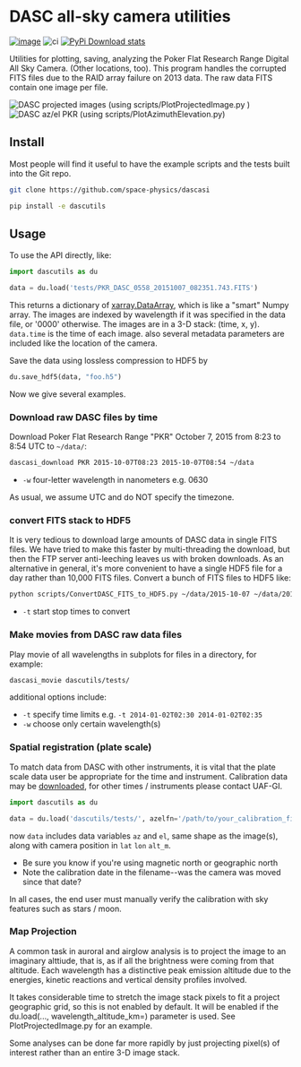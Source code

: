 # DASC all-sky camera utilities

[![image](https://zenodo.org/badge/51016067.svg)](https://zenodo.org/badge/latestdoi/51016067)
![ci](https://github.com/space-physics/dascutils/workflows/ci/badge.svg)
[![PyPi Download stats](http://pepy.tech/badge/dascutils)](http://pepy.tech/project/dascutils)

Utilities for plotting, saving, analyzing the Poker Flat Research Range Digital All Sky Camera. (Other locations, too).
This program handles the corrupted FITS files due to the RAID array failure on 2013 data.
The raw data FITS contain one image per file.

![DASC projected images](./src/dascutils/tests/data/dasc_projection_plot_pc.png)
(using scripts/PlotProjectedImage.py
)
![DASC az/el PKR](./src/dascutils/tests/data/dasc_azel.png)
(using scripts/PlotAzimuthElevation.py)


## Install

Most people will find it useful to have the example scripts and the tests built into the Git repo.

```sh
git clone https://github.com/space-physics/dascasi

pip install -e dascutils
```

## Usage

To use the API directly, like:

```python
import dascutils as du

data = du.load('tests/PKR_DASC_0558_20151007_082351.743.FITS')
```

This returns a dictionary of
[xarray.DataArray](http://xarray.pydata.org/en/stable/generated/xarray.DataArray.html),
which is like a "smart" Numpy array.
The images are indexed by wavelength if it was specified in the data file, or '0000' otherwise.
The images are in a 3-D stack: (time, x, y).
`data.time` is the time of each image.
also several metadata parameters are included like the location of the camera.

Save the data using lossless compression to HDF5 by

```python
du.save_hdf5(data, "foo.h5")
```

Now we give several examples.

### Download raw DASC files by time

Download Poker Flat Research Range "PKR" October 7, 2015 from 8:23 to 8:54 UTC to `~/data/`:

```sh
dascasi_download PKR 2015-10-07T08:23 2015-10-07T08:54 ~/data
```

* `-w` four-letter wavelength in nanometers e.g. 0630

As usual, we assume UTC and do NOT specify the timezone.

### convert FITS stack to HDF5

It is very tedious to download large amounts of DASC data in single FITS files.
We have tried to make this faster by multi-threading the download, but then the FTP server anti-leeching
leaves us with broken downloads.
As an alternative in general, it's more convenient to have a single HDF5 file for a day rather than 10,000 FITS files.
Convert a bunch of FITS files to HDF5 like:

```sh
python scripts/ConvertDASC_FITS_to_HDF5.py ~/data/2015-10-07 ~/data/2015-10-07.h5
```

* `-t` start stop times to convert

### Make movies from DASC raw data files

Play movie of all wavelengths in subplots for files in a directory, for example:

```sh
dascasi_movie dascutils/tests/
```

additional options include:

* `-t` specify time limits e.g.  `-t 2014-01-02T02:30 2014-01-02T02:35`
* `-w` choose only certain wavelength(s)

### Spatial registration (plate scale)

To match data from DASC with other instruments, it is vital that the plate scale data user be appropriate for the time and instrument.
Calibration data may be [downloaded](ftp://optics.gi.alaska.edu/Cal_data/), for other times / instruments please contact UAF-GI.

```python
import dascutils as du

data = du.load('dascutils/tests/', azelfn='/path/to/your_calibration_file')
```

now `data` includes data variables `az` and `el`, same shape as the image(s), along with camera position in `lat` `lon` `alt_m`.

* Be sure you know if you're using magnetic north or geographic north
* Note the calibration date in the filename--was the camera was moved since that date?

In all cases, the end user must manually verify the calibration with sky features such as stars / moon.

### Map Projection

A common task in auroral and airglow analysis is to project the image to an imaginary alttiude, that is, as if all the brightness were coming from that altitude.
Each wavelength has a distinctive peak emission altitude due to the energies, kinetic reactions and vertical density profiles involved.

It takes considerable time to stretch the image stack pixels to fit a project geographic grid, so this is not enabled by default.
It will be enabled if the du.load(..., wavelength_altitude_km=) parameter is used.
See PlotProjectedImage.py for an example.

Some analyses can be done far more rapidly by just projecting pixel(s) of interest rather than an entire 3-D image stack.
